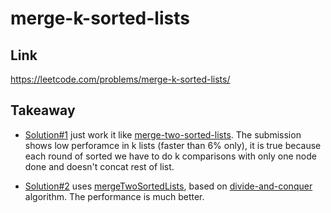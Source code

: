 # merge-k-sorted-lists

## Link

https://leetcode.com/problems/merge-k-sorted-lists/

## Takeaway

- [Solution#1](./merge-k-sorted-lists.ts) just work it like [merge-two-sorted-lists](../merge-two-sorted-lists/merge-two-sorted-lists.ts). The submission shows low perforamce in k lists (faster than 6% only), it is true because each round of sorted we have to do k comparisons with only one node done and doesn't concat rest of list.

- [Solution#2](./merge-k-sorted-lists2.ts) uses [mergeTwoSortedLists](../merge-two-sorted-lists/merge-two-sorted-lists.ts), based on [divide-and-conquer](../climbing-stairs/README.md) algorithm. The performance is much better.
